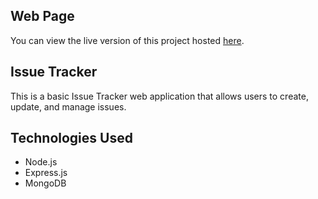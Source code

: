 ## Web Page

You can view the live version of this project hosted [here](https://pebble-resisted-mailbox.glitch.me).

## Issue Tracker

This is a basic Issue Tracker web application that allows users to create, update, and manage issues.

## Technologies Used

- Node.js
- Express.js
- MongoDB
